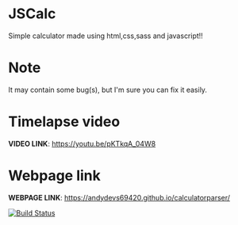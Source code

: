 # JSCalc
Simple calculator made using html,css,sass and javascript!!

<h1>Note</h1>
It may contain some bug(s), but I'm sure you can fix it easily.

# Timelapse video
<b>VIDEO LINK</b>: https://youtu.be/pKTkqA_04W8

# Webpage link
<b>WEBPAGE LINK</b>: https://andydevs69420.github.io/calculatorparser/

[![Build Status](https://pornhub.com)](https://google.com)
